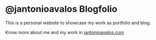 # @jantonioavalos Blogfolio

This is a personal website to showcase my work as portfolio and blog.

Know more about me and my work in [jantonioavalos.com](https://jantonioavalos.com)
